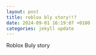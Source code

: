 ```yaml
---
layout: post
title: roblox bly story!!?
date: 2024-09-01 16:19:07 +0100
categories: jekyll update
---
```

Roblox Buly story